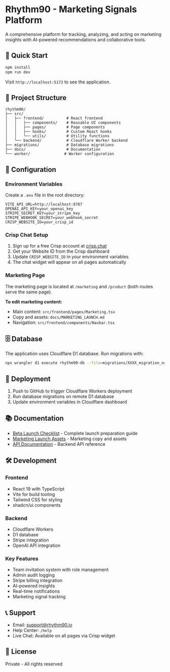 # Rhythm90 - Marketing Signals Platform

A comprehensive platform for tracking, analyzing, and acting on marketing insights with AI-powered recommendations and collaborative tools.

## 🚀 Quick Start

```bash
npm install
npm run dev
```

Visit `http://localhost:5173` to see the application.

## 📁 Project Structure

```
rhythm90/
├── src/
│   ├── frontend/          # React frontend
│   │   ├── components/    # Reusable UI components
│   │   ├── pages/         # Page components
│   │   ├── hooks/         # Custom React hooks
│   │   └── utils/         # Utility functions
│   └── backend/           # Cloudflare Worker backend
├── migrations/            # Database migrations
├── docs/                  # Documentation
└── worker/               # Worker configuration
```

## 🔧 Configuration

### Environment Variables

Create a `.env` file in the root directory:

```env
VITE_API_URL=http://localhost:8787
OPENAI_API_KEY=your_openai_key
STRIPE_SECRET_KEY=your_stripe_key
STRIPE_WEBHOOK_SECRET=your_webhook_secret
CRISP_WEBSITE_ID=your_crisp_id
```

### Crisp Chat Setup

1. Sign up for a free Crisp account at [crisp.chat](https://crisp.chat)
2. Get your Website ID from the Crisp dashboard
3. Update `CRISP_WEBSITE_ID` in your environment variables
4. The chat widget will appear on all pages automatically

### Marketing Page

The marketing page is located at `/marketing` and `/product` (both routes serve the same page).

**To edit marketing content:**
- Main content: `src/frontend/pages/Marketing.tsx`
- Copy and assets: `docs/MARKETING_LAUNCH.md`
- Navigation: `src/frontend/components/Navbar.tsx`

## 🗄️ Database

The application uses Cloudflare D1 database. Run migrations with:

```bash
npx wrangler d1 execute rhythm90-db --file=migrations/XXXX_migration_name.sql --remote
```

## 🚀 Deployment

1. Push to GitHub to trigger Cloudflare Workers deployment
2. Run database migrations on remote D1 database
3. Update environment variables in Cloudflare dashboard

## 📚 Documentation

- [Beta Launch Checklist](docs/BETA_LAUNCH_CHECKLIST.md) - Complete launch preparation guide
- [Marketing Launch Assets](docs/MARKETING_LAUNCH.md) - Marketing copy and assets
- [API Documentation](docs/API.md) - Backend API reference

## 🛠️ Development

### Frontend
- React 19 with TypeScript
- Vite for build tooling
- Tailwind CSS for styling
- shadcn/ui components

### Backend
- Cloudflare Workers
- D1 database
- Stripe integration
- OpenAI API integration

### Key Features
- Team invitation system with role management
- Admin audit logging
- Stripe billing integration
- AI-powered insights
- Real-time notifications
- Marketing signal tracking

## 📞 Support

- Email: support@rhythm90.io
- Help Center: `/help`
- Live Chat: Available on all pages via Crisp widget

## 📄 License

Private - All rights reserved
